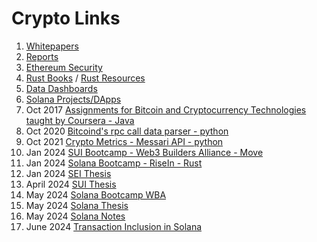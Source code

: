 # Crypto Links
1. [Whitepapers](https://github.com/dattgoswami/whitepapers_crypto)
2. [Reports](https://github.com/dattgoswami/crypto_reports)
3. [Ethereum Security](https://github.com/dattgoswami/ethereum_security)
4. [Rust Books](https://github.com/dattgoswami/rust_books) / [Rust Resources](https://medium.com/@dattgoswami/how-to-rust-c1bd21e1a4bd)
5. [Data Dashboards](https://medium.com/@dattgoswami/data-portals-platforms-dashboards-to-keep-track-of-what-is-happening-in-the-crypto-space-and-get-631160ab5bb4)
6. [Solana Projects/DApps](https://medium.com/@dattgoswami/new-dapps-products-to-try-on-solana-as-the-defi-summer-of-solana-is-approaching-eth-defi-summer-b9279092ea4f)
7. Oct 2017 [Assignments for Bitcoin and Cryptocurrency Technologies taught by Coursera - Java](https://github.com/dattgoswami/Coursera_Bitcoin_and_Cryptocurrency_Technologies)
8. Oct 2020 [Bitcoind's rpc call data parser - python](https://github.com/dattgoswami/BitChainAnalyzer)
9. Oct 2021 [Crypto Metrics - Messari API - python](https://github.com/dattgoswami/CryptoMetrics)
10. Jan 2024 [SUI Bootcamp - Web3 Builders Alliance - Move](https://github.com/dattgoswami/DattGoswami.Q1.Sui.PreR)
11. Jan 2024 [Solana Bootcamp - RiseIn - Rust](https://github.com/dattgoswami/risein-solana-bootcamp)
12. Jan 2024 [SEI Thesis](https://482ventures.substack.com/p/what-sei)
13. April 2024 [SUI Thesis](https://482ventures.substack.com/p/why-sui)
14. May 2024 [Solana Bootcamp WBA](https://github.com/dattgoswami/wba-solana-q2-2024)
15. May 2024 [Solana Thesis](https://datt.substack.com/p/how-is-solana-front-running-ethereum)
16. May 2024 [Solana Notes](https://github.com/dattgoswami/solana-notes)
17. June 2024 [Transaction Inclusion in Solana](https://medium.com/@dattgoswami/understanding-transaction-inclusion-in-solana-from-wallets-to-validators-9e412ae792b3)

